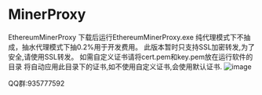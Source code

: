 # MinerProxy
EthereumMinerProxy
下载后运行EthereumMinerProxy.exe
纯代理模式下不抽成，抽水代理模式下抽0.2%用于开发费用。
此版本暂时只支持SSL加密转发,为了安全,请使用SSL转发。
如需自定义证书请将cert.pem和key.pem放在运行软件的目录
将自动应用此目录下的证书,如不使用自定义证书,会使用默认证书.
![image](https://user-images.githubusercontent.com/98011530/152669644-ab3c4b33-d3b9-4a8c-8c3a-363660b50f5b.png)


QQ群:935777592
